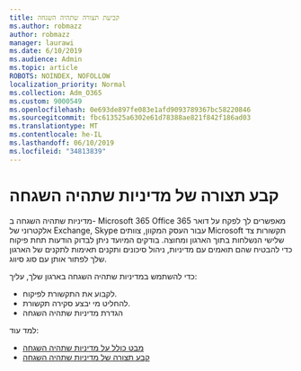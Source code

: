 ```yaml
---
title: קביעת תצורה שתהיה השגחה
ms.author: robmazz
author: robmazz
manager: laurawi
ms.date: 6/10/2019
ms.audience: Admin
ms.topic: article
ROBOTS: NOINDEX, NOFOLLOW
localization_priority: Normal
ms.collection: Adm_O365
ms.custom: 9000549
ms.openlocfilehash: 0e693de897fe083e1afd9093789367bc58220846
ms.sourcegitcommit: fbc613525a6302e61d78388ae821f842f186ad03
ms.translationtype: MT
ms.contentlocale: he-IL
ms.lasthandoff: 06/10/2019
ms.locfileid: "34813839"
---
```

# <a name="configure-supervision-policies"></a>קבע תצורה של מדיניות שתהיה השגחה

מדיניות שתהיה השגחה ב- Microsoft 365 Office 365 מאפשרים לך לפקח על דואר אלקטרוני של Exchange, Skype עבור העסק המקוון, צוותים Microsoft תקשורות צד שלישי הנשלחות בתוך הארגון ומחוצה. בודקים המיועד ניתן לבדוק הודעות תחת פיקוח כדי להבטיח שהם תואמים עם מדיניות, ניהול סיכונים ותקנים תאימות לתקנים של הארגון שלך לפתור אותן עם סוג סיווג.

כדי להשתמש במדיניות שתהיה השגחה בארגון שלך, עליך:

- לקבוע את התקשורת לפיקוח.
- להחליט מי יבצע סקירה תקשורת.
- הגדרת מדיניות שתהיה השגחה

למד עוד:

- [מבט כולל על מדיניות שתהיה השגחה](https://docs.microsoft.com/office365/securitycompliance/supervision-policies)
- [קבע תצורה של מדיניות שתהיה השגחה](https://docs.microsoft.com/office365/securitycompliance/configure-supervision-policies)
